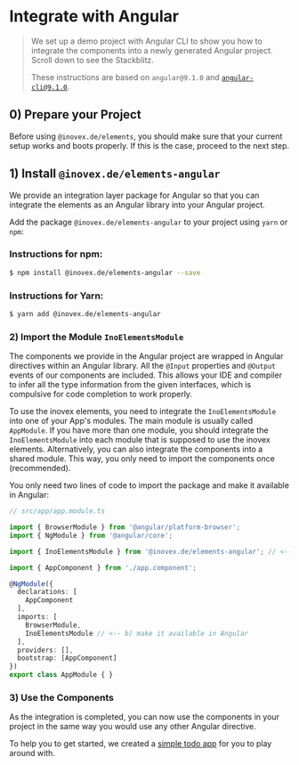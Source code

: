 # Integrate with Angular

> We set up a demo project with Angular CLI to show you how to integrate the components into a newly generated Angular
> project. Scroll down to see the Stackblitz.
>
> These instructions are based on `angular@9.1.0` and [`angular-cli@9.1.0`](https://cli.angular.io/).

## 0) Prepare your Project

Before using `@inovex.de/elements`, you should make sure that your current setup works and boots properly.
If this is the case, proceed to the next step.

## 1) Install `@inovex.de/elements-angular`

We provide an integration layer package for Angular so that you can integrate the elements as an Angular library
into your Angular project. 

Add the package `@inovex.de/elements-angular` to your project using `yarn` or `npm`:

### Instructions for npm:

```sh
$ npm install @inovex.de/elements-angular --save
```

### Instructions for Yarn:

```sh
$ yarn add @inovex.de/elements-angular
```

### 2) Import the Module `InoElementsModule`

The components we provide in the Angular project are wrapped in Angular directives within an Angular library.
All the `@Input` properties and `@Output` events of our components are included. This allows your IDE
and compiler to infer all the type information from the given interfaces, which is compulsive for code completion
to work properly.

To use the inovex elements, you need to integrate the `InoElementsModule` into one of your App's
modules. The main module is usually called `AppModule`. If you have more than one module, you should
integrate the `InoElementsModule` into each module that is supposed to use the inovex elements. Alternatively,
 you can also integrate the components into a shared module. This way, you only need to import the components once 
 (recommended).

You only need two lines of code to import the package and make it available in Angular:

```typescript
// src/app/app.module.ts

import { BrowserModule } from '@angular/platform-browser';
import { NgModule } from '@angular/core';

import { InoElementsModule } from '@inovex.de/elements-angular'; // <-- a) import our package

import { AppComponent } from './app.component';

@NgModule({
  declarations: [
    AppComponent
  ],
  imports: [
    BrowserModule,
    InoElementsModule // <-- b) make it available in Angular
  ],
  providers: [],
  bootstrap: [AppComponent]
})
export class AppModule { }
```

### 3) Use the Components

As the integration is completed, you can now use the components in your project in the same way you would use
any other Angular directive.

To help you to get started, we created a [simple todo app](https://stackblitz.com/edit/ino-elements-angular-example?embed=1&file=index.js) for you to play around with.
